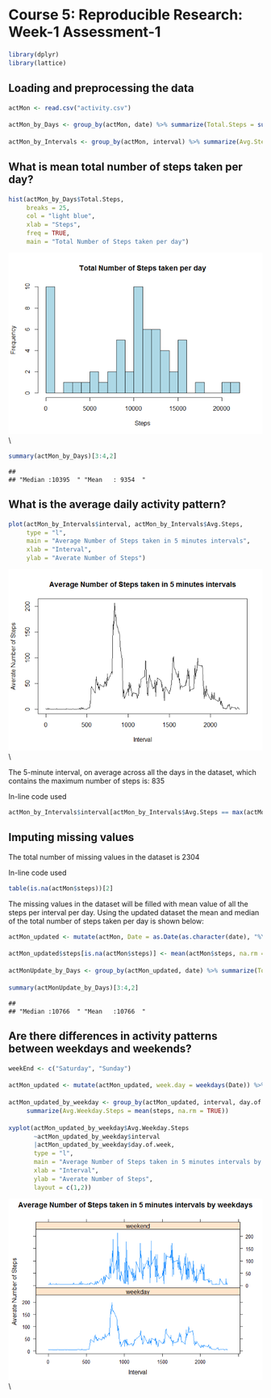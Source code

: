 # Course 5: Reproducible Research: Week-1 Assessment-1


```r
library(dplyr)
library(lattice)
```

## Loading and preprocessing the data

```r
actMon <- read.csv("activity.csv")

actMon_by_Days <- group_by(actMon, date) %>% summarize(Total.Steps = sum(steps, na.rm = TRUE))

actMon_by_Intervals <- group_by(actMon, interval) %>% summarize(Avg.Steps = mean(steps, na.rm = TRUE))
```

## What is mean total number of steps taken per day?

```r
hist(actMon_by_Days$Total.Steps,
     breaks = 25,
     col = "light blue",
     xlab = "Steps",
     freq = TRUE,
     main = "Total Number of Steps taken per day")
```

![](Course-5_Week-1_Assignment1_files/figure-html/unnamed-chunk-3-1.png)\

```r
summary(actMon_by_Days)[3:4,2]
```

```
##                                     
## "Median :10395  " "Mean   : 9354  "
```


## What is the average daily activity pattern?

```r
plot(actMon_by_Intervals$interval, actMon_by_Intervals$Avg.Steps,
     type = "l",
     main = "Average Number of Steps taken in 5 minutes intervals",
     xlab = "Interval",
     ylab = "Averate Number of Steps")
```

![](Course-5_Week-1_Assignment1_files/figure-html/unnamed-chunk-4-1.png)\

The 5-minute interval, on average across all the days in the dataset, which contains the maximum number of steps is:
835

In-line code used

```r
actMon_by_Intervals$interval[actMon_by_Intervals$Avg.Steps == max(actMon_by_Intervals$Avg.Steps)]
```


## Imputing missing values

The total number of missing values in the dataset is
2304

In-line code used

```r
table(is.na(actMon$steps))[2]
```

The missing values in the dataset will be filled with mean value of all the steps per interval per day. Using the updated dataset the mean and median of the total number of steps taken per day is shown below:

```r
actMon_updated <- mutate(actMon, Date = as.Date(as.character(date), "%Y-%m-%d"))

actMon_updated$steps[is.na(actMon$steps)] <- mean(actMon$steps, na.rm = TRUE)

actMonUpdate_by_Days <- group_by(actMon_updated, date) %>% summarize(Total.Steps = sum(steps))

summary(actMonUpdate_by_Days)[3:4,2]
```

```
##                                     
## "Median :10766  " "Mean   :10766  "
```


## Are there differences in activity patterns between weekdays and weekends?

```r
weekEnd <- c("Saturday", "Sunday")

actMon_updated <- mutate(actMon_updated, week.day = weekdays(Date)) %>% mutate(day.of.week = ifelse(week.day == weekEnd, yes = "weekend", no = "weekday"))

actMon_updated_by_weekday <- group_by(actMon_updated, interval, day.of.week) %>%
     summarize(Avg.Weekday.Steps = mean(steps, na.rm = TRUE))

xyplot(actMon_updated_by_weekday$Avg.Weekday.Steps
       ~actMon_updated_by_weekday$interval
       |actMon_updated_by_weekday$day.of.week,
       type = "l",
       main = "Average Number of Steps taken in 5 minutes intervals by weekdays",
       xlab = "Interval",
       ylab = "Averate Number of Steps",
       layout = c(1,2))
```

![](Course-5_Week-1_Assignment1_files/figure-html/unnamed-chunk-8-1.png)\
